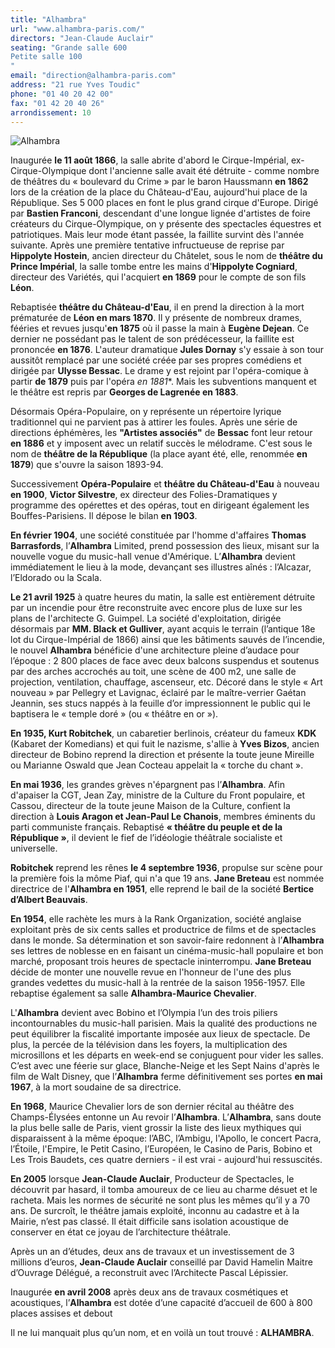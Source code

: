 ```yaml
---
title: "Alhambra"
url: "www.alhambra-paris.com/"
directors: "Jean-Claude Auclair"
seating: "Grande salle 600
Petite salle 100 
"
email: "direction@alhambra-paris.com"
address: "21 rue Yves Toudic"
phone: "01 40 20 42 00"
fax: "01 42 20 40 26"
arrondissement: 10
---
```


![Alhambra](../images/10eme/alhambra/alhambra-1.jpg)

Inaugurée **le 11 août 1866**, la salle abrite d'abord le Cirque-Impérial, ex-Cirque-Olympique dont l'ancienne salle avait été détruite - comme nombre de théâtres du « boulevard du Crime » par le baron Haussmann **en 1862** lors de la création de la place du Château-d'Eau, aujourd'hui place de la République. Ses 5 000 places en font le plus grand cirque d'Europe. Dirigé par **Bastien Franconi**, descendant d'une longue lignée d'artistes de foire créateurs du Cirque-Olympique, on y présente des spectacles équestres et patriotiques. Mais leur mode étant passée, la faillite survint dès l'année suivante. Après une première tentative infructueuse de reprise par **Hippolyte Hostein**, ancien directeur du Châtelet, sous le nom de **théâtre du Prince Impérial**, la salle tombe entre les mains d'**Hippolyte Cogniard**, directeur des Variétés, qui l'acquiert **en 1869** pour le compte de son fils **Léon**.

Rebaptisée **théâtre du Château-d'Eau**, il en prend la direction à la mort prématurée de **Léon en mars 1870**. Il y présente de nombreux drames, fééries et revues jusqu'**en 1875** où il passe la main à **Eugène Dejean**. Ce dernier ne possédant pas le talent de son prédécesseur, la faillite est prononcée **en 1876**. L'auteur dramatique **Jules Dornay** s'y essaie à son tour aussitôt remplacé par une société créée par ses propres comédiens et dirigée par **Ulysse Bessac**. Le drame y est rejoint par l'opéra-comique à partir **de 1879** puis par l'opéra *en 1881**. Mais les subventions manquent et le théâtre est repris par **Georges de Lagrenée en 1883**. 

Désormais Opéra-Populaire, on y représente un répertoire lyrique traditionnel qui ne parvient pas à attirer les foules. Après une série de directions éphémères, les **"Artistes associés"** de **Bessac** font leur retour **en 1886** et y imposent avec un relatif succès le mélodrame. C'est sous le nom de **théâtre de la République** (la place ayant été, elle, renommée **en 1879**) que s'ouvre la saison 1893-94. 

Successivement **Opéra-Populaire** et **théâtre du Château-d'Eau** à nouveau **en 1900**, **Victor Silvestre**, ex directeur des Folies-Dramatiques y programme des opérettes et des opéras, tout en dirigeant également les Bouffes-Parisiens. Il dépose le bilan **en 1903**.

**En février 1904**, une société constituée par l'homme d'affaires **Thomas Barrasfords**, l’**Alhambra** Limited, prend possession des lieux, misant sur la nouvelle vogue du music-hall venue d'Amérique. L’**Alhambra** devient immédiatement le lieu à la mode, devançant ses illustres aînés : l’Alcazar, l’Eldorado ou la Scala.

**Le 21 avril 1925** à quatre heures du matin, la salle est entièrement détruite par un incendie pour être reconstruite avec encore plus de luxe sur les plans de l'architecte G. Guimpel. La société d'exploitation, dirigée désormais par **MM. Black et Gulliver**, ayant acquis le terrain (l’antique 18e lot du Cirque-Impérial de 1866) ainsi que les bâtiments sauvés de l’incendie, le nouvel **Alhambra** bénéficie d'une architecture pleine d’audace pour l’époque : 2 800 places de face avec deux balcons suspendus et soutenus par des arches accrochés au toit, une scène de 400 m2, une salle de projection, ventilation, chauffage, ascenseur, etc. Décoré dans le style « Art nouveau » par Pellegry et Lavignac, éclairé par le maître-verrier Gaétan Jeannin, ses stucs nappés à la feuille d’or impressionnent le public qui le baptisera le « temple doré » (ou « théâtre en or »).

**En 1935, Kurt Robitchek**, un cabaretier berlinois, créateur du fameux **KDK** (Kabaret der Komedians) et qui fuit le nazisme, s'allie à **Yves Bizos**, ancien directeur de Bobino reprend la direction et présente la toute jeune Mireille ou Marianne Oswald que Jean Cocteau appelait la « torche du chant ».

**En mai 1936**, les grandes grèves n'épargnent pas l’**Alhambra**. Afin d'apaiser la CGT, Jean Zay, ministre de la Culture du Front populaire, et Cassou, directeur de la toute jeune Maison de la Culture, confient la direction à **Louis Aragon et Jean-Paul Le Chanois**, membres éminents du parti communiste français. Rebaptisé **« théâtre du peuple et de la République »**, il devient le fief de l’idéologie théâtrale socialiste et universelle. 

**Robitchek** reprend les rênes **le 4 septembre 1936**, propulse sur scène pour la première fois la môme Piaf, qui n'a que 19 ans. 
**Jane Breteau** est nommée directrice de l'**Alhambra en 1951**, elle reprend le bail de la société **Bertice d’Albert Beauvais**. 

**En 1954**, elle rachète les murs à la Rank Organization, société anglaise exploitant près de six cents salles et productrice de films et de spectacles dans le monde. Sa détermination et son savoir-faire redonnent à l’**Alhambra** ses lettres de noblesse en en faisant un cinéma-music-hall populaire et bon marché, proposant trois heures de spectacle ininterrompu. **Jane Breteau** décide de monter une nouvelle revue en l'honneur de l'une des plus grandes vedettes du music-hall à la rentrée de la saison 1956-1957. Elle rebaptise également sa salle **Alhambra-Maurice Chevalier**.

L'**Alhambra** devient avec Bobino et l’Olympia l’un des trois piliers incontournables du music-hall parisien. 
Mais la qualité des productions ne peut équilibrer la fiscalité importante imposée aux lieux de spectacle. De plus, la percée de la télévision dans les foyers, la multiplication des microsillons et les départs en week-end se conjuguent pour vider les salles. C’est avec une féerie sur glace, Blanche-Neige et les Sept Nains d'après le film de Walt Disney, que l’**Alhambra** ferme définitivement ses portes **en mai 1967**, à la mort soudaine de sa directrice.

**En 1968**, Maurice Chevalier lors de son dernier récital au théâtre des Champs-Élysées entonne un Au revoir l’**Alhambra**. L’**Alhambra**, sans doute la plus belle salle de Paris, vient grossir la liste des lieux mythiques qui disparaissent à la même époque: l’ABC, l’Ambigu, l'Apollo, le concert Pacra, l’Étoile, l'Empire, le Petit Casino, l’Européen, le Casino de Paris, Bobino et Les Trois Baudets, ces quatre derniers - il est vrai - aujourd'hui ressuscités.

**En 2005** lorsque **Jean-Claude Auclair**, Producteur de Spectacles, le découvrit par hasard, il tomba amoureux de ce lieu au charme désuet et le racheta. Mais les normes de sécurité ne sont plus les mêmes qu’il y a 70 ans. De surcroît, le théâtre jamais exploité, inconnu au cadastre et à la Mairie, n’est pas classé. Il était difficile sans isolation acoustique de conserver en état ce joyau de l’architecture théâtrale.

Après un an d’études, deux ans de travaux  et un investissement de 3 millions d’euros, **Jean-Claude Auclair** conseillé par David Hamelin Maitre d’Ouvrage Délégué, a reconstruit avec l’Architecte Pascal Lépissier.

Inaugurée **en avril 2008** après deux ans de travaux cosmétiques et acoustiques, l’**Alhambra** est dotée d’une capacité d’accueil de 600 à 800 places assises et debout

Il ne lui manquait plus qu’un nom, et en voilà un tout trouvé : **ALHAMBRA**.
